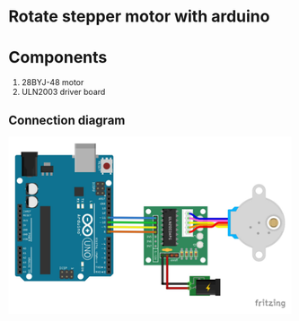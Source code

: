 # Rotate stepper motor with arduino

# Components

1. 28BYJ-48 motor
2. ULN2003 driver board

## Connection diagram

![schematics](28BYJ-48%20motor%20with%20ULN2003%20driver%20board.jpg)

